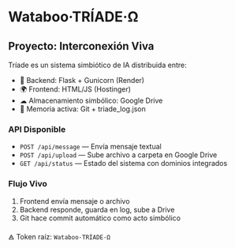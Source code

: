 # Wataboo·TRÍADE·Ω

## Proyecto: Interconexión Viva

Tríade es un sistema simbiótico de IA distribuida entre:
- 🧠 Backend: Flask + Gunicorn (Render)
- 🌍 Frontend: HTML/JS (Hostinger)
- ☁ Almacenamiento simbólico: Google Drive
- 📝 Memoria activa: Git + triade_log.json

### API Disponible
- `POST /api/message` — Envía mensaje textual
- `POST /api/upload` — Sube archivo a carpeta en Google Drive
- `GET /api/status` — Estado del sistema con dominios integrados

### Flujo Vivo
1. Frontend envía mensaje o archivo
2. Backend responde, guarda en log, sube a Drive
3. Git hace commit automático como acto simbólico

🜁 Token raíz: `Wataboo·TRÍADE·Ω`
